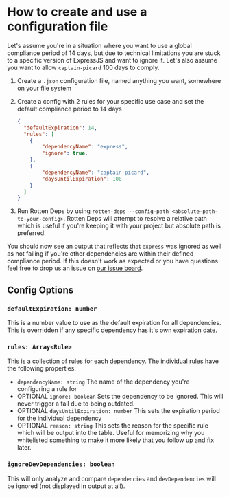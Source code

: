 # How to create and use a configuration file

Let's assume you're in a situation where you want to use a global compliance period of 14 days, but due to technical limitations you are stuck to a specific version of ExpressJS and want to ignore it. Let's also assume you want to allow `captain-picard` 100 days to comply.

1. Create a `.json` configuration file, named anything you want, somewhere on your file system
2. Create a config with 2 rules for your specific use case and set the default compliance period to 14 days

    ```json
    {
      "defaultExpiration": 14,
      "rules": [
        {
            "dependencyName": "express",
            "ignore": true,
        },
        {
            "dependencyName": "captain-picard",
            "daysUntilExpiration": 100
        }
      ]
    }
    ```

3. Run Rotten Deps by using `rotten-deps --config-path <absolute-path-to-your-config>`. Rotten Deps will attempt to resolve a relative path which is useful if you're keeping it with your project but absolute path is preferred.

You should now see an output that reflects that `express` was ignored as well as not failing if you're other dependencies are within their defined compliance period. If this doesn't work as expected or you have questions feel free to drop us an issue on [our issue board](https://github.com/ominestre/rotten-deps/issues).

## Config Options

### `defaultExpiration: number`

This is a number value to use as the default expiration for all dependencies. This is overridden if any specific dependency has it's own expiration date.

### `rules: Array<Rule>`

This is a collection of rules for each dependency. The individual rules have the following properties:

- `dependencyName: string` The name of the dependency you're configuring a rule for
- OPTIONAL `ignore: boolean` Sets the dependency to be ignored. This will never trigger a fail due to being outdated.
- OPTIONAL `daysUntilExpiration: number` This sets the expiration period for the individual dependency
- OPTIONAL `reason: string` This sets the reason for the specific rule which will be output into the table. Useful for memorizing why you whitelisted something to make it more likely that you follow up and fix later.

### `ignoreDevDependencies: boolean`

This will only analyze and compare `dependencies` and `devDependencies` will be ignored (not displayed in output at all).
